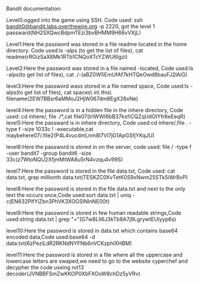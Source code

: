 Bandit documentation:

Level0:ogged into the game using SSH. Code used: ssh bandit0@bandit.labs.overthewire.org -p 2220, got the level 1 passward(NH2SXQwcBdpmTEzi3bvBHMM9H66vVXjL)

Level1:Here the password was stored in a file readme located in the home directory. Code used:ls -alps (to get the list of files), cat readme(rRGizSaX8Mk1RTb1CNQoXTcYZWU6lgzi)

Level2:Here the password was stored in a file named -located, Code used:ls -alps(to get list of files), cat ./-(aBZ0W5EmUfAf7kHTQeOwd8bauFJ2lAiG)

level3:Here the password wass stored in a file named space, Code used:ls -alps(to get list of files), cat spaces\ in\ this\ filename(2EW7BBsr6aMMoJ2HjW067dm8EgX26xNe)

level4:Here the password is in a hidden file in the inhere directory, Code used: cd inhere/, file ./*,cat file07(lrIWWI6bB37kxfiCQZqUdOIYfr6eEeqR)
level5:Here the passward is in inhere directory, Code used:cd inhere/,file . -type f -size 1033c ! -executable,cat maybehere07/.file2(P4L4vucdmLnm8I7Vl7jG1ApGSfjYKqJU)

level6:Here the password is stored in on the server, code used: file / -type f -user bandit7 -group bandit6 -size 33c(z7WtoNQU2XfjmMtWA8u5rN4vzqu4v99S)

level7:Here the password is stored in the file data.txt, Code used: cat data.txt, grep millionth data.txt(TESKZC0XvTetK0S9xNwm25STk5iWrBvP)

level8:Here the password is stored in the file data.txt and next to the only text the occurs once,Code used:sort data.txt | uniq -c(EN632PlfYiZbn3PhVK3XOGSlNInNE00t)

level9:Here the password is stored in few human readable strings,Code used:string data.txt | grep "="(G7w8LIi6J3kTb8A7j9LgrywtEUlyyp6s)

level10:Here the password is stored in data.txt which contains base64 encoded data,Code used:base64 -d data.txt(6zPeziLdR2RKNdNYFNb6nVCKzphlXHBM)

level11:Here the password is stored in a file where all the uppercase and lowercase letters are swaped,we need to go to the website cyperchef and decypher the code useing rot13 decoder(JVNBBFSmZwKKOP0XbFXOoW8chDz5yVRv)


